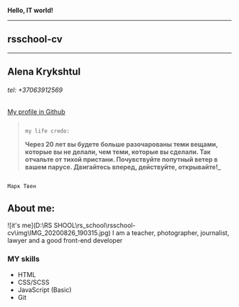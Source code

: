**Hello, IT world!**

---

## rsschool-cv

---

## Alena Krykshtul

###### tel: +37063912569

[My profile in Github](https://github.com/alenaKrykshtul)

>                                                                                               my life credo:
>
> **Через 20 лет вы будете больше разочарованы теми вещами, которые вы не делали, чем теми, которые вы сделали.
> Так отчальте от тихой пристани. Почувствуйте попутный ветер в вашем парусе. Двигайтесь вперед, действуйте, открывайте!\_**

                                                                                                Марк Твен

## About me:

![it's me](D:\RS SHOOL\rs_school\rsschool-cv\img\IMG_20200826_190315.jpg)
I am a teacher, photographer, journalist, lawyer and a good front-end developer

### MY skills

- HTML
- CSS/SCSS
- JavaScript (Basic)
- Git
